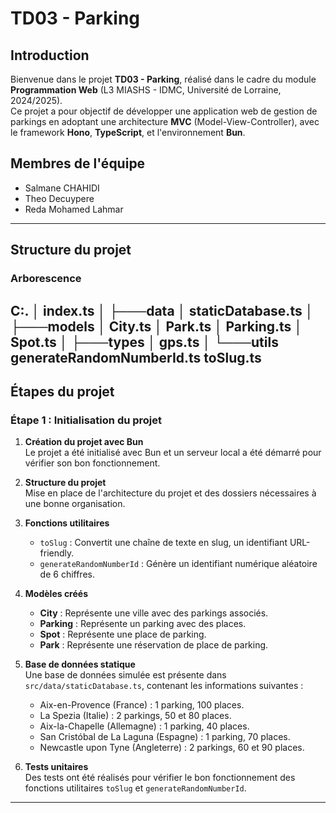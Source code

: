 # **TD03 - Parking**

## **Introduction**
Bienvenue dans le projet **TD03 - Parking**, réalisé dans le cadre du module **Programmation Web** (L3 MIASHS - IDMC, Université de Lorraine, 2024/2025).  
Ce projet a pour objectif de développer une application web de gestion de parkings en adoptant une architecture **MVC** (Model-View-Controller), avec le framework **Hono**, **TypeScript**, et l'environnement **Bun**.

## **Membres de l'équipe**
- Salmane CHAHIDI
- Theo Decuypere
- Reda Mohamed Lahmar

---

## **Structure du projet**

### **Arborescence**
C:.
│   index.ts
│
├───data
│       staticDatabase.ts
│
├───models
│       City.ts
│       Park.ts
│       Parking.ts
│       Spot.ts
│
├───types
│       gps.ts
│
└───utils
        generateRandomNumberId.ts
        toSlug.ts
---

## **Étapes du projet**

### **Étape 1 : Initialisation du projet**
1. **Création du projet avec Bun**  
   Le projet a été initialisé avec Bun et un serveur local a été démarré pour vérifier son bon fonctionnement.

2. **Structure du projet**  
   Mise en place de l'architecture du projet et des dossiers nécessaires à une bonne organisation.

3. **Fonctions utilitaires**  
   - `toSlug` : Convertit une chaîne de texte en slug, un identifiant URL-friendly.
   - `generateRandomNumberId` : Génère un identifiant numérique aléatoire de 6 chiffres.

4. **Modèles créés**  
   - **City** : Représente une ville avec des parkings associés.
   - **Parking** : Représente un parking avec des places.
   - **Spot** : Représente une place de parking.
   - **Park** : Représente une réservation de place de parking.

5. **Base de données statique**  
   Une base de données simulée est présente dans `src/data/staticDatabase.ts`, contenant les informations suivantes :
   - Aix-en-Provence (France) : 1 parking, 100 places.
   - La Spezia (Italie) : 2 parkings, 50 et 80 places.
   - Aix-la-Chapelle (Allemagne) : 1 parking, 40 places.
   - San Cristóbal de La Laguna (Espagne) : 1 parking, 70 places.
   - Newcastle upon Tyne (Angleterre) : 2 parkings, 60 et 90 places.

6. **Tests unitaires**  
   Des tests ont été réalisés pour vérifier le bon fonctionnement des fonctions utilitaires `toSlug` et `generateRandomNumberId`.

---

